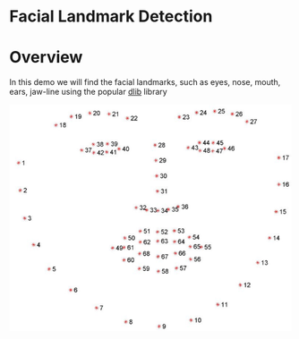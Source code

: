 # Facial Landmark Detection 

# Overview
In this demo we will find the facial landmarks, such as eyes, nose, mouth, ears, jaw-line using the popular [dlib](http://dlib.net/) library

![Alt](https://github.com/vaibhavhariaramani/Facial-Landmarks-Detection-with-DLIB/blob/master/1_mArsPXT2PB19dF4sPR-VSA.jpeg)
